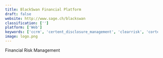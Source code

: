 ```yaml
---
title: BlackSwan Financial Platform
draft: false 
website: http://www.sage.ch/blackswan
classification: ['']
platform: ['Web']
keywords: ['ccrm', 'certent_disclosure_management', 'clearrisk', 'cortera_pulse', 'fact_credit_risk_management', 'forecastthis', 'fusionrisk', 'investor', 'kamakura_risk_manager', 'knowrisk', 'mims_fmx', 'pocket_risk', 'portfolio_mcs', 'reval', 'risk_controller', 'style_research', 'theta_suite', 'trading_and_risk_toolkit', 'trintech', 'qwikforecast']
image: logo.png
---
```

Financial Risk Management